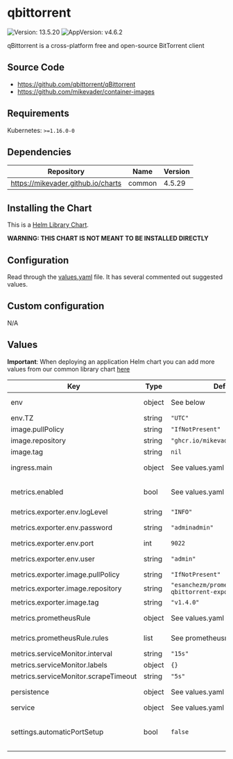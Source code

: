 # qbittorrent

![Version: 13.5.20](https://img.shields.io/badge/Version-13.5.20-informational?style=flat-square) ![AppVersion: v4.6.2](https://img.shields.io/badge/AppVersion-v4.6.2-informational?style=flat-square)

qBittorrent is a cross-platform free and open-source BitTorrent client

## Source Code

* <https://github.com/qbittorrent/qBittorrent>
* <https://github.com/mikevader/container-images>

## Requirements

Kubernetes: `>=1.16.0-0`

## Dependencies

| Repository | Name | Version |
|------------|------|---------|
| https://mikevader.github.io/charts | common | 4.5.29 |

## Installing the Chart

This is a [Helm Library Chart](https://helm.sh/docs/topics/library_charts/#helm).

**WARNING: THIS CHART IS NOT MEANT TO BE INSTALLED DIRECTLY**

## Configuration

Read through the [values.yaml](./values.yaml) file. It has several commented out suggested values.

## Custom configuration

N/A

## Values

**Important**: When deploying an application Helm chart you can add more values from our common library chart [here](https://github.com/mikevader/charts/tree/main/charts/library/common)

| Key | Type | Default | Description |
|-----|------|---------|-------------|
| env | object | See below | environment variables. See [image docs](https://docs.k8s-at-home.com/our-container-images/configuration/) for more details. |
| env.TZ | string | `"UTC"` | Set the container timezone |
| image.pullPolicy | string | `"IfNotPresent"` | image pull policy |
| image.repository | string | `"ghcr.io/mikevader/qbittorrent"` | image repository |
| image.tag | string | `nil` |  |
| ingress.main | object | See values.yaml | Enable and configure ingress settings for the chart under this key. |
| metrics.enabled | bool | See values.yaml | Enable and configure prometheus-qbittorrent-exporter sidecar and Prometheus podMonitor. |
| metrics.exporter.env.logLevel | string | `"INFO"` | log level [DEBUG|INFO|WARNING|ERROR|CRITICAL] |
| metrics.exporter.env.password | string | `"adminadmin"` | qbittorrent password update value after configuring qbittorrent |
| metrics.exporter.env.port | int | `9022` | metrics port |
| metrics.exporter.env.user | string | `"admin"` | qbittorrent username update value after configuring qbittorrent |
| metrics.exporter.image.pullPolicy | string | `"IfNotPresent"` | image pull policy |
| metrics.exporter.image.repository | string | `"esanchezm/prometheus-qbittorrent-exporter"` | image repository |
| metrics.exporter.image.tag | string | `"v1.4.0"` | image tag |
| metrics.prometheusRule | object | See values.yaml | Enable and configure Prometheus Rules for the chart under this key. |
| metrics.prometheusRule.rules | list | See prometheusrules.yaml | Configure additionial rules for the chart under this key. |
| metrics.serviceMonitor.interval | string | `"15s"` |  |
| metrics.serviceMonitor.labels | object | `{}` |  |
| metrics.serviceMonitor.scrapeTimeout | string | `"5s"` |  |
| persistence | object | See values.yaml | Configure persistence settings for the chart under this key. |
| service | object | See values.yaml | Configures service settings for the chart. |
| settings.automaticPortSetup | bool | `false` | Enables automatic port configuration at startup This sets the qbittorrent port to the value of `service.bittorrent.ports.bittorrent.port`. |

